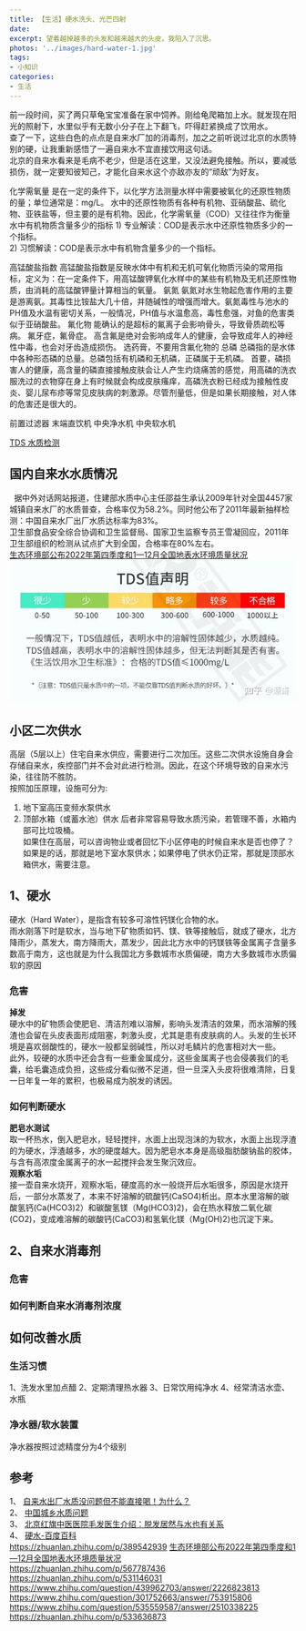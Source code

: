 ```yaml
---
title: 【生活】硬水洗头、光芒四射
date: 
excerpt: 望着越掉越多的头发和越来越大的头皮，我陷入了沉思。    
photos: '../images/hard-water-1.jpg'
tags:
- 小知识
categories:
- 生活
---
```


<!--more-->
前一段时间，买了两只草龟宝宝准备在家中饲养。刚给龟爬箱加上水。就发现在阳光的照射下，水里似乎有无数小分子在上下翻飞，吓得赶紧换成了饮用水。  
查了一下，这些白色的点点是自来水厂加的消毒剂，加之之前听说过北京的水质特别的硬，让我重新感悟了一遍自来水不宜直接饮用这句话。  
北京的自来水看来是毛病不老少，但是活在这里，又没法避免接触。所以，要减低损伤，就一定要知彼知己，才能化自来水这个亦敌亦友的“顽敌”为好友。 

化学需氧量
    是在一定的条件下，以化学方法测量水样中需要被氧化的还原性物质的量；单位通常是：mg/L。
    水中的还原性物质有各种有机物、亚硝酸盐、硫化物、亚铁盐等，但主要的是有机物。因此，化学需氧量（COD）又往往作为衡量水中有机物质含量多少的指标
    1) 专业解读：COD是表示水中还原性物质多少的一个指标。  
    2) 习惯解读：COD是表示水中有机物含量多少的一个指标。  

高锰酸盐指数
    高锰酸盐指数是反映水体中有机和无机可氧化物质污染的常用指标，定义为：在一定条件下，用高锰酸钾氧化水样中的某些有机物及无机还原性物质，由消耗的高锰酸钾量计算相当的氧量。
氨氮
    氨氮对水生物起危害作用的主要是游离氨。其毒性比铵盐大几十倍，并随碱性的增强而增大。氨氮毒性与池水的PH值及水温有密切关系，一般情况，PH值与水温愈高，毒性愈强，对鱼的危害类似于亚硝酸盐。
氟化物
    能确认的是超标的氟离子会影响骨头，导致骨质疏松等病。
    氟牙症，氟骨症。
    高含氟是绝对会影响成年人的健康，会导致成年人的神经性中毒，也会对牙齿造成损伤。
    选药膏，不要用含氟化物的
总磷
    总磷指的是水体中各种形态磷的总量。总磷包括有机磷和无机磷，正磷属于无机磷。
    首要，磷损害人的健康，高含量的磷直接接触皮肤会让人产生灼烧痛苦的感觉，用高磷的洗衣服洗过的衣物穿在身上有时候就会构成皮肤瘙痒，高磷洗衣粉已经成为接触性皮炎、婴儿尿布疹等常见皮肤病的刺激源。尽管剂量低，但是如果长期接触，对人体的危害还是很大的。

前置过滤器
末端直饮机
中央净水机
中央软水机

[TDS 水质检测](https://baike.baidu.com/item/TDS%E6%B5%8B%E8%AF%95/9985416?fr=aladdin)  

## 国内自来水水质情况
&nbsp;&nbsp;据中外对话网站报道，住建部水质中心主任邵益生承认2009年针对全国4457家城镇自来水厂的水质普查，合格率仅为58.2%。同时他公布了2011年最新抽样检测：中国自来水厂出厂水质达标率为83%。  
卫生部食品安全综合协调和卫生监督局、国家卫生监察专员王雪凝回应，2011年卫生部组织的检测从试点扩大到全国，合格率在80%左右。  
[生态环境部公布2022年第四季度和1—12月全国地表水环境质量状况](https://www.mee.gov.cn/ywdt/xwfb/202301/t20230129_1014067.shtml)  
![TDS值声明](../images/hard-water-2.webp)  


## 小区二次供水
高层（5层以上）住宅自来水供应，需要进行二次加压。这些二次供水设施自身会存储自来水，疾控部门并不会对此进行检测。因此，在这个环境导致的自来水污染，往往防不胜防。  
按照加压原理，设施可分为:  
1. 地下室高压变频水泵供水
2. 顶部水箱（或蓄水池）供水
后者非常容易导致水质污染，若管理不善，水箱内部可比垃圾桶。  
如果住在高层，可以咨询物业或者回忆下小区停电的时候自来水是否也停了？   
如果是的话，那就是地下室水泵供水；如果停电了供水仍正常，那就是顶部水箱供水，需要注意。   

## 1、硬水
硬水（Hard Water），是指含有较多可溶性钙镁化合物的水。  
雨水刚落下时是软水，当与地下矿物质如钙、镁、铁等接触后，就成了硬水，北方降雨少，蒸发大，南方降雨大，蒸发少，因此北方水中的钙镁铁等金属离子含量多数高于南方，这也就是为什么我国北方多数城市水质偏硬，南方大多数城市水质偏软的原因  

### 危害
**掉发**  
硬水中的矿物质会使肥皂、清洁剂难以溶解，影响头发清洁的效果，而水溶解的残渣也会留在头皮表面形成阻塞，刺激头皮，尤其是患有皮肤病的人。头发的生长环境是喜欢弱酸性的，硬水一般都呈弱碱性，所以对毛鳞片的危害相对大一些。  
此外，较硬的水质中还会含有一些重金属成分，这些金属离子也会侵袭我们的毛囊，给毛囊造成负担，这些成分看似微不足道，但一旦深入头皮将很难清除，日复一日年复一年的累积，也极易成为脱发的诱因。  

### 如何判断硬水
**肥皂水测试**  
取一杯热水，倒入肥皂水，轻轻搅拌，水面上出现泡沫的为软水，水面上出现浮渣的为硬水，浮渣越多，水的硬度越大。因为肥皂水本身是高级脂肪酸钠盐的胶体，与含有高浓度金属离子的水一起搅拌会发生聚沉效应。  
**观察水垢**  
接一壶自来水烧开，观察水垢，硬度高的水一般烧开后水垢很多，原因是水烧开后，一部分水蒸发了，本来不好溶解的硫酸钙(CaSO4)析出。原本水里溶解的碳酸氢钙(Ca(HCO3)2）和碳酸氢镁（Mg(HCO3)2)，会在热水释放二氧化碳(CO2)，变成难溶解的碳酸钙(CaCO3)和氢氧化镁（Mg(OH)2)也沉淀下来。  

## 2、自来水消毒剂
### 危害
### 如何判断自来水消毒剂浓度

## 如何改善水质
### 生活习惯
1、洗发水里加点醋
2、定期清理热水器
3、日常饮用纯净水
4、经常清洁水壶、水瓶
### 净水器/软水装置
净水器按照过滤精度分为4个级别

## 参考
1、 [自来水出厂水质没问题但不能直接喝！为什么？](https://tech.sina.cn/intercept.d.html/?chname=tech&times=1)  
2、 [中国城乡水质问题](https://publiclab.org/wiki/water-risks-in-urban-and-rural-china)  
3、 [北京红旗中医医院毛发医生介绍：脱发居然与水也有关系 ](https://www.sohu.com/a/508153481_828252)  
4、 [硬水-百度百科](https://baike.baidu.com/item/%E7%A1%AC%E6%B0%B4/509285?fr=aladdin)  
https://zhuanlan.zhihu.com/p/389542939
[生态环境部公布2022年第四季度和1—12月全国地表水环境质量状况](https://www.mee.gov.cn/ywdt/xwfb/202301/t20230129_1014067.shtml)  
https://zhuanlan.zhihu.com/p/567787436
https://zhuanlan.zhihu.com/p/531146031
https://www.zhihu.com/question/439962703/answer/2226823813
https://www.zhihu.com/question/301752663/answer/753915806
https://www.zhihu.com/question/535559587/answer/2510338225
https://zhuanlan.zhihu.com/p/533636873